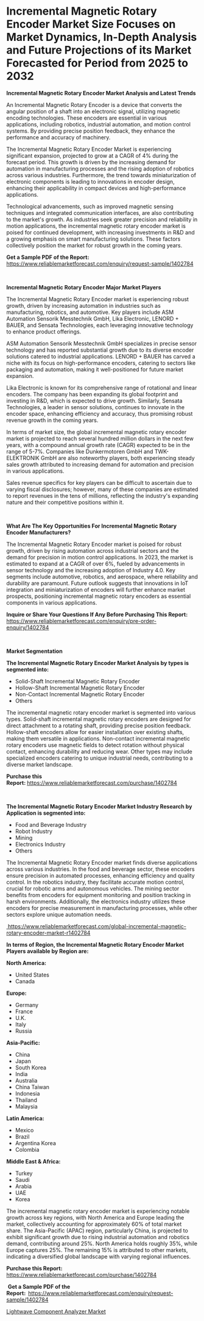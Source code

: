 <p><h1>Incremental Magnetic Rotary Encoder Market Size Focuses on Market Dynamics, In-Depth Analysis and Future Projections of its Market Forecasted for Period from 2025 to 2032</h1></p><p><strong>Incremental Magnetic Rotary Encoder Market Analysis and Latest Trends</strong></p>
<p><p>An Incremental Magnetic Rotary Encoder is a device that converts the angular position of a shaft into an electronic signal, utilizing magnetic encoding technologies. These encoders are essential in various applications, including robotics, industrial automation, and motion control systems. By providing precise position feedback, they enhance the performance and accuracy of machinery.</p><p>The Incremental Magnetic Rotary Encoder Market is experiencing significant expansion, projected to grow at a CAGR of 4% during the forecast period. This growth is driven by the increasing demand for automation in manufacturing processes and the rising adoption of robotics across various industries. Furthermore, the trend towards miniaturization of electronic components is leading to innovations in encoder design, enhancing their applicability in compact devices and high-performance applications.</p><p>Technological advancements, such as improved magnetic sensing techniques and integrated communication interfaces, are also contributing to the market's growth. As industries seek greater precision and reliability in motion applications, the incremental magnetic rotary encoder market is poised for continued development, with increasing investments in R&D and a growing emphasis on smart manufacturing solutions. These factors collectively position the market for robust growth in the coming years.</p></p>
<p><strong>Get a Sample PDF of the Report:&nbsp;</strong> <a href="https://www.reliablemarketforecast.com/enquiry/request-sample/1402784?utm_campaign=3089&utm_medium=2&utm_source=Github&utm_content=ia&utm_term=28032025&utm_id=incremental-magnetic-rotary-encoder">https://www.reliablemarketforecast.com/enquiry/request-sample/1402784</a></p>
<p>&nbsp;</p>
<p><strong>Incremental Magnetic Rotary Encoder Major Market Players</strong></p>
<p><p>The Incremental Magnetic Rotary Encoder market is experiencing robust growth, driven by increasing automation in industries such as manufacturing, robotics, and automotive. Key players include ASM Automation Sensorik Messtechnik GmbH, Lika Electronic, LENORD + BAUER, and Sensata Technologies, each leveraging innovative technology to enhance product offerings.</p><p>ASM Automation Sensorik Messtechnik GmbH specializes in precise sensor technology and has reported substantial growth due to its diverse encoder solutions catered to industrial applications. LENORD + BAUER has carved a niche with its focus on high-performance encoders, catering to sectors like packaging and automation, making it well-positioned for future market expansion.</p><p>Lika Electronic is known for its comprehensive range of rotational and linear encoders. The company has been expanding its global footprint and investing in R&D, which is expected to drive growth. Similarly, Sensata Technologies, a leader in sensor solutions, continues to innovate in the encoder space, enhancing efficiency and accuracy, thus promising robust revenue growth in the coming years.</p><p>In terms of market size, the global incremental magnetic rotary encoder market is projected to reach several hundred million dollars in the next few years, with a compound annual growth rate (CAGR) expected to be in the range of 5-7%. Companies like Dunkermotoren GmbH and TWK-ELEKTRONIK GmbH are also noteworthy players, both experiencing steady sales growth attributed to increasing demand for automation and precision in various applications.</p><p>Sales revenue specifics for key players can be difficult to ascertain due to varying fiscal disclosures; however, many of these companies are estimated to report revenues in the tens of millions, reflecting the industry's expanding nature and their competitive positions within it.</p></p>
<p>&nbsp;</p>
<p><strong>What Are The Key Opportunities For Incremental Magnetic Rotary Encoder Manufacturers?</strong></p>
<p><p>The Incremental Magnetic Rotary Encoder market is poised for robust growth, driven by rising automation across industrial sectors and the demand for precision in motion control applications. In 2023, the market is estimated to expand at a CAGR of over 6%, fueled by advancements in sensor technology and the increasing adoption of Industry 4.0. Key segments include automotive, robotics, and aerospace, where reliability and durability are paramount. Future outlook suggests that innovations in IoT integration and miniaturization of encoders will further enhance market prospects, positioning incremental magnetic rotary encoders as essential components in various applications.</p></p>
<p><strong>Inquire or Share Your Questions If Any Before Purchasing This Report:</strong> <a href="https://www.reliablemarketforecast.com/enquiry/pre-order-enquiry/1402784?utm_campaign=3089&utm_medium=2&utm_source=Github&utm_content=ia&utm_term=28032025&utm_id=incremental-magnetic-rotary-encoder">https://www.reliablemarketforecast.com/enquiry/pre-order-enquiry/1402784</a></p>
<p>&nbsp;</p>
<p><strong>Market Segmentation</strong></p>
<p><strong>The Incremental Magnetic Rotary Encoder Market Analysis by types is segmented into:</strong></p>
<p><ul><li>Solid-Shaft Incremental Magnetic Rotary Encoder</li><li>Hollow-Shaft Incremental Magnetic Rotary Encoder</li><li>Non-Contact Incremental Magnetic Rotary Encoder</li><li>Others</li></ul></p>
<p><p>The incremental magnetic rotary encoder market is segmented into various types. Solid-shaft incremental magnetic rotary encoders are designed for direct attachment to a rotating shaft, providing precise position feedback. Hollow-shaft encoders allow for easier installation over existing shafts, making them versatile in applications. Non-contact incremental magnetic rotary encoders use magnetic fields to detect rotation without physical contact, enhancing durability and reducing wear. Other types may include specialized encoders catering to unique industrial needs, contributing to a diverse market landscape.</p></p>
<p><strong>Purchase this Report:&nbsp;</strong><a href="https://www.reliablemarketforecast.com/purchase/1402784?utm_campaign=3089&utm_medium=2&utm_source=Github&utm_content=ia&utm_term=28032025&utm_id=incremental-magnetic-rotary-encoder">https://www.reliablemarketforecast.com/purchase/1402784</a></p>
<p>&nbsp;</p>
<p><strong>The Incremental Magnetic Rotary Encoder Market Industry Research by Application is segmented into:</strong></p>
<p><ul><li>Food and Beverage Industry</li><li>Robot Industry</li><li>Mining</li><li>Electronics Industry</li><li>Others</li></ul></p>
<p><p>The Incremental Magnetic Rotary Encoder market finds diverse applications across various industries. In the food and beverage sector, these encoders ensure precision in automated processes, enhancing efficiency and quality control. In the robotics industry, they facilitate accurate motion control, crucial for robotic arms and autonomous vehicles. The mining sector benefits from encoders for equipment monitoring and position tracking in harsh environments. Additionally, the electronics industry utilizes these encoders for precise measurement in manufacturing processes, while other sectors explore unique automation needs.</p></p>
<p><a href="https://www.reliablemarketforecast.com/global-incremental-magnetic-rotary-encoder-market-r1402784?utm_campaign=3089&utm_medium=2&utm_source=Github&utm_content=ia&utm_term=28032025&utm_id=incremental-magnetic-rotary-encoder">&nbsp;https://www.reliablemarketforecast.com/global-incremental-magnetic-rotary-encoder-market-r1402784</a></p>
<p><strong>In terms of Region, the Incremental Magnetic Rotary Encoder Market Players available by Region are:</strong></p>
<p>
    <p> <strong> North America: </strong>
        <ul>
            <li>United States</li>
            <li>Canada</li>
        </ul>
        </p> 
    <p> <strong> Europe: </strong>
        <ul>
            <li>Germany</li>
            <li>France</li>
            <li>U.K.</li>
            <li>Italy</li>
            <li>Russia</li>
        </ul>
        </p> 
    <p> <strong> Asia-Pacific: </strong>
        <ul>
            <li>China</li>
            <li>Japan</li>
            <li>South Korea</li>
            <li>India</li>
            <li>Australia</li>
            <li>China Taiwan</li>
            <li>Indonesia</li>
            <li>Thailand</li>
            <li>Malaysia</li>
        </ul>
        </p> 
    <p> <strong> Latin America: </strong>
        <ul>
            <li>Mexico</li>
            <li>Brazil</li>
            <li>Argentina Korea</li>
            <li>Colombia</li>
        </ul>
        </p> 
    <p> <strong> Middle East & Africa: </strong>
        <ul>
            <li>Turkey</li>
            <li>Saudi</li>
            <li>Arabia</li>
            <li>UAE</li>
            <li>Korea</li>
        </ul>
    </p>
    </p>
<p><p>The incremental magnetic rotary encoder market is experiencing notable growth across key regions, with North America and Europe leading the market, collectively accounting for approximately 60% of total market share. The Asia-Pacific (APAC) region, particularly China, is projected to exhibit significant growth due to rising industrial automation and robotics demand, contributing around 25%. North America holds roughly 35%, while Europe captures 25%. The remaining 15% is attributed to other markets, indicating a diversified global landscape with varying regional influences.</p></p>
<p><strong>Purchase this Report: </strong><a href="https://www.reliablemarketforecast.com/purchase/1402784?utm_campaign=3089&utm_medium=2&utm_source=Github&utm_content=ia&utm_term=28032025&utm_id=incremental-magnetic-rotary-encoder">https://www.reliablemarketforecast.com/purchase/1402784</a></p>
<p>&nbsp;<strong>Get a Sample PDF of the Report:&nbsp;&nbsp;</strong><a href="https://www.reliablemarketforecast.com/enquiry/request-sample/1402784?utm_campaign=3089&utm_medium=2&utm_source=Github&utm_content=ia&utm_term=28032025&utm_id=incremental-magnetic-rotary-encoder">https://www.reliablemarketforecast.com/enquiry/request-sample/1402784</a></p>
<p><strong></strong></p>
<p><p><a href="https://github.com/awalinfucci/Market-Research-Report-List-1/blob/main/lightwave-component-analyzer-market.md?utm_campaign=3089&utm_medium=2&utm_source=Github&utm_content=ia&utm_term=28032025&utm_id=incremental-magnetic-rotary-encoder">Lightwave Component Analyzer Market</a></p></p>
